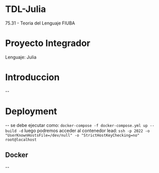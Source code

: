 # TDL-Julia
75.31 - Teoria del Lenguaje FIUBA

# Proyecto Integrador
Lenguaje: Julia

# Introduccion
--

# Deployment
--
se debe ejecutar como:
```docker-compose -f docker-compose.yml up --build -d```
luego podremos acceder al contenedor lead:
```ssh -p 2022 -o "UserKnownHostsFile=/dev/null" -o "StrictHostKeyChecking=no" root@localhost```

## Docker
--
